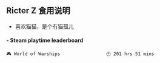 ## Ricter Z 食用说明
- 喜欢猫猫，是个冇猫孤儿

<!-- steam-box start -->
#### - Steam playtime leaderboard
```text
🎮 World of Warships                 🕘 201 hrs 51 mins
```
<!-- Powered by https://github.com/YouEclipse/steam-box . -->
<!-- steam-box end -->
